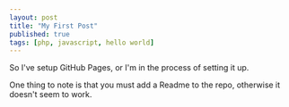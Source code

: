 ```yaml
---
layout: post
title: "My First Post"
published: true
tags: [php, javascript, hello world]
---
```

So I've setup GitHub Pages, or I'm in the process of setting it up.

One thing to note is that you must add a Readme to the repo, otherwise it
doesn't seem to work.
